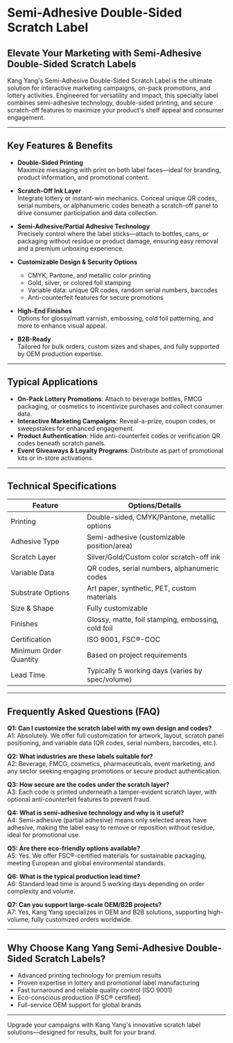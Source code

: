 # Semi-Adhesive Double-Sided Scratch Label

## Elevate Your Marketing with Semi-Adhesive Double-Sided Scratch Labels

Kang Yang's Semi-Adhesive Double-Sided Scratch Label is the ultimate solution for interactive marketing campaigns, on-pack promotions, and lottery activities. Engineered for versatility and impact, this specialty label combines semi-adhesive technology, double-sided printing, and secure scratch-off features to maximize your product's shelf appeal and consumer engagement.

---

## Key Features & Benefits

- **Double-Sided Printing**  
  Maximize messaging with print on both label faces—ideal for branding, product information, and promotional content.

- **Scratch-Off Ink Layer**  
  Integrate lottery or instant-win mechanics. Conceal unique QR codes, serial numbers, or alphanumeric codes beneath a scratch-off panel to drive consumer participation and data collection.

- **Semi-Adhesive/Partial Adhesive Technology**  
  Precisely control where the label sticks—attach to bottles, cans, or packaging without residue or product damage, ensuring easy removal and a premium unboxing experience.

- **Customizable Design & Security Options**  
  - CMYK, Pantone, and metallic color printing
  - Gold, silver, or colored foil stamping
  - Variable data: unique QR codes, random serial numbers, barcodes
  - Anti-counterfeit features for secure promotions

- **High-End Finishes**  
  Options for glossy/matt varnish, embossing, cold foil patterning, and more to enhance visual appeal.

- **B2B-Ready**  
  Tailored for bulk orders, custom sizes and shapes, and fully supported by OEM production expertise.

---

## Typical Applications

- **On-Pack Lottery Promotions**: Attach to beverage bottles, FMCG packaging, or cosmetics to incentivize purchases and collect consumer data.
- **Interactive Marketing Campaigns**: Reveal-a-prize, coupon codes, or sweepstakes for enhanced engagement.
- **Product Authentication**: Hide anti-counterfeit codes or verification QR codes beneath scratch panels.
- **Event Giveaways & Loyalty Programs**: Distribute as part of promotional kits or in-store activations.

---

## Technical Specifications

| Feature                   | Options/Details                                 |
|---------------------------|------------------------------------------------|
| Printing                  | Double-sided, CMYK/Pantone, metallic options   |
| Adhesive Type             | Semi-adhesive (customizable position/area)     |
| Scratch Layer             | Silver/Gold/Custom color scratch-off ink       |
| Variable Data             | QR codes, serial numbers, alphanumeric codes   |
| Substrate Options         | Art paper, synthetic, PET, custom materials    |
| Size & Shape              | Fully customizable                             |
| Finishes                  | Glossy, matte, foil stamping, embossing, cold foil |
| Certification             | ISO 9001, FSC®-COC                             |
| Minimum Order Quantity    | Based on project requirements                  |
| Lead Time                 | Typically 5 working days (varies by spec/volume) |

---

## Frequently Asked Questions (FAQ)

**Q1: Can I customize the scratch label with my own design and codes?**  
A1: Absolutely. We offer full customization for artwork, layout, scratch panel positioning, and variable data (QR codes, serial numbers, barcodes, etc.).

**Q2: What industries are these labels suitable for?**  
A2: Beverage, FMCG, cosmetics, pharmaceuticals, event marketing, and any sector seeking engaging promotions or secure product authentication.

**Q3: How secure are the codes under the scratch layer?**  
A3: Each code is printed underneath a tamper-evident scratch layer, with optional anti-counterfeit features to prevent fraud.

**Q4: What is semi-adhesive technology and why is it useful?**  
A4: Semi-adhesive (partial adhesive) means only selected areas have adhesive, making the label easy to remove or reposition without residue, ideal for promotional use.

**Q5: Are there eco-friendly options available?**  
A5: Yes. We offer FSC®-certified materials for sustainable packaging, meeting European and global environmental standards.

**Q6: What is the typical production lead time?**  
A6: Standard lead time is around 5 working days depending on order complexity and volume.

**Q7: Can you support large-scale OEM/B2B projects?**  
A7: Yes, Kang Yang specializes in OEM and B2B solutions, supporting high-volume, fully customized orders worldwide.

---

## Why Choose Kang Yang Semi-Adhesive Double-Sided Scratch Labels?

- Advanced printing technology for premium results
- Proven expertise in lottery and promotional label manufacturing
- Fast turnaround and reliable quality control (ISO 9001)
- Eco-conscious production (FSC® certified)
- Full-service OEM support for global brands

---

Upgrade your campaigns with Kang Yang's innovative scratch label solutions—designed for results, built for your brand.